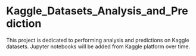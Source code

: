# Kaggle_Datasets_Analysis_and_Prediction
This project is dedicated to performing analysis and predictions on Kaggle datasets. Jupyter notebooks will be added from Kaggle platform over time.
